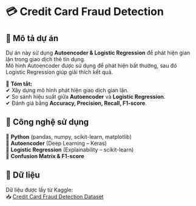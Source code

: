 # 💳 Credit Card Fraud Detection

## 📌 Mô tả dự án
Dự án này sử dụng **Autoencoder & Logistic Regression** để phát hiện gian lận trong giao dịch thẻ tín dụng.  
Mô hình Autoencoder được sử dụng để phát hiện bất thường, sau đó Logistic Regression giúp giải thích kết quả.  

📌 **Tóm tắt:**  
✔ Xây dựng mô hình phát hiện giao dịch gian lận.  
✔ So sánh hiệu suất giữa **Autoencoder** và **Logistic Regression**.  
✔ Đánh giá bằng **Accuracy, Precision, Recall, F1-score**.  

## 🚀 Công nghệ sử dụng
🔹 **Python** (pandas, numpy, scikit-learn, matplotlib)  
🔹 **Autoencoder** (Deep Learning – Keras)  
🔹 **Logistic Regression** (Explainability – scikit-learn)  
🔹 **Confusion Matrix & F1-score**  

## 📂 Dữ liệu
Dữ liệu được lấy từ Kaggle:  
📥 [Credit Card Fraud Detection Dataset](https://www.kaggle.com/datasets/mlg-ulb/creditcardfraud)
